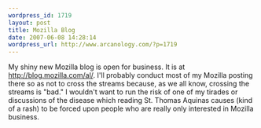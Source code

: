 ```yaml
--- 
wordpress_id: 1719
layout: post
title: Mozilla Blog
date: 2007-06-08 14:28:14
wordpress_url: http://www.arcanology.com/?p=1719
---
```

My shiny new Mozilla blog is open for business. It is at <a href="http://blog.mozilla.com/al/">http://blog.mozilla.com/al/</a>. I'll probably conduct most of my Mozilla posting there so as not to cross the streams because, as we all know, crossing the streams is "bad." I wouldn't want to run the risk of one of my tirades or discussions of the disease which reading St. Thomas Aquinas causes (kind of a rash) to be forced upon people who are really only interested in Mozilla business.